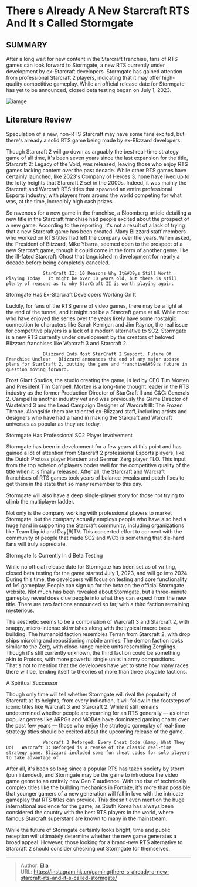 # There s Already A New Starcraft RTS And It s Called Stormgate


## SUMMARY 



  After a long wait for new content in the Starcraft franchise, fans of RTS games can look forward to Stormgate, a new RTS currently under development by ex-Starcraft developers.   Stormgate has gained attention from professional Starcraft 2 players, indicating that it may offer high-quality competitive gameplay.   While an official release date for Stormgate has yet to be announced, closed beta testing began on July 1, 2023.  

![iamge](https://static1.srcdn.com/wordpress/wp-content/uploads/2023/11/there-s-already-a-new-starcraft-rts-and-it-s-called-stormgate.jpg)

## Literature Review

Speculation of a new, non-RTS Starcraft may have some fans excited, but there&#39;s already a solid RTS game being made by ex-Blizzard developers.




Though Starcraft 2 will go down as arguably the best real-time strategy game of all time, it&#39;s been seven years since the last expansion for the title, Starcraft 2: Legacy of the Void, was released, leaving those who enjoy RTS games lacking content over the past decade. While other RTS games have certainly launched, like 2023&#39;s Company of Heroes 3, none have lived up to the lofty heights that Starcraft 2 set in the 2000s. Indeed, it was mainly the Starcraft and Warcraft RTS titles that spawned an entire professional Esports industry, with players from around the world competing for what was, at the time, incredibly high cash prizes.




So ravenous for a new game in the franchise, a Bloomberg article detailing a new title in the Starcraft franchise had people excited about the prospect of a new game. According to the reporting, it&#39;s not a result of a lack of trying that a new Starcraft game has been created. Many Blizzard staff members who worked on RTS titles had left the company over the years. When asked, the President of Blizzard, Mike Ybarra, seemed open to the prospect of a new Starcraft game, though it could come in the form of another genre, like the ill-fated Starcraft: Ghost that languished in development for nearly a decade before being completely canceled.

                  StarCraft II: 10 Reasons Why It&#39;s Still Worth Playing Today   It might be over 10 years old, but there is still plenty of reasons as to why StarCraft II is worth playing again.    


 Stormgate Has Ex-Starcraft Developers Working On It 
          




Luckily, for fans of the RTS genre of video games, there may be a light at the end of the tunnel, and it might not be a Starcraft game at all. While most who have enjoyed the series over the years likely have some nostalgic connection to characters like Sarah Kerrigan and Jim Raynor, the real issue for competitive players is a lack of a modern alternative to SC2. Stormgate is a new RTS currently under development by the creators of beloved Blizzard franchises like Warcraft 3 and Starcraft 2.

                  Blizzard Ends Most StarCraft 2 Support, Future Of Franchise Unclear   Blizzard announces the end of any major update plans for StarCraft 2, putting the game and franchise&#39;s future in question moving forward.   

Frost Giant Studios, the studio creating the game, is led by CEO Tim Morten and President Tim Campell. Morten is a long-time thought leader in the RTS industry as the former Production Director of StarCraft II and C&amp;C: Generals 2. Campell is another industry vet and was previously the Game Director of Wasteland 3 and the Lead Campaign Designer of Warcraft III: The Frozen Throne. Alongside them are talented ex-Blizzard staff, including artists and designers who have had a hand in making the Starcraft and Warcraft universes as popular as they are today.






 Stormgate Has Professional SC2 Player Involvement 
         

Stormgate has been in development for a few years at this point and has gained a lot of attention from Starcraft 2 professional Esports players, like the Dutch Protoss player Harstem and German Zerg player TLO. This input from the top echelon of players bodes well for the competitive quality of the title when it is finally released. After all, the Starcraft and Warcraft franchises of RTS games took years of balance tweaks and patch fixes to get them in the state that so many remember to this day.



Stormgate will also have a deep single-player story for those not trying to climb the multiplayer ladder.




Not only is the company working with professional players to market Stormgate, but the company actually employs people who have also had a huge hand in supporting the Starcraft community, including organizations like Team Liquid and Day[9]TV. This concerted effort to connect with the community of people that made SC2 and WC3 is something that die-hard fans will truly appreciate.






 Stormgate Is Currently In  d Beta Testing 
          

While no official release date for Stormgate has been set as of writing, closed beta testing for the game started July 1, 2023, and will go into 2024. During this time, the developers will focus on testing and core functionality of 1v1 gameplay. People can sign up for the beta on the official Stormgate website. Not much has been revealed about Stormgate, but a three-minute gameplay reveal does clue people into what they can expect from the new title. There are two factions announced so far, with a third faction remaining mysterious.


 




The aesthetic seems to be a combination of Warcraft 3 and Starcraft 2, with snappy, micro-intense skirmishes along with the typical macro base building. The humanoid faction resembles Terran from Starcraft 2, with drop ships microing and repositioning mobile armies. The demon faction looks similar to the Zerg, with close-range melee units resembling Zerglings. Though it&#39;s still currently unknown, the third faction could be something akin to Protoss, with more powerful single units in army compositions. That&#39;s not to mention that the developers have yet to state how many races there will be, lending itself to theories of more than three playable factions.



 A Spiritual Successor 
          

Though only time will tell whether Stormgate will rival the popularity of Starcraft at its heights, from every indication, it will follow in the footsteps of iconic titles like Warcraft 3 and Starcraft 2. While it still remains undetermined whether people are yearning for an RTS generally — as other popular genres like ARPGs and MOBAs have dominated gaming charts over the past few years — those who enjoy the strategic gameplay of real-time strategy titles should be excited about the upcoming release of the game.




                  Warcraft 3 Reforged: Every Cheat Code (&amp; What They Do)   Warcraft 3: Reforged is a remake of the classic real-time strategy game. Blizzard included some fun cheat codes for solo players to take advantage of.   

After all, it&#39;s been so long since a popular RTS has taken society by storm (pun intended), and Stormgate may be the game to introduce the video game genre to an entirely new Gen Z audience. With the rise of technically complex titles like the building mechanics in Fortnite, it&#39;s more than possible that younger gamers of a new generation will fall in love with the intricate gameplay that RTS titles can provide. This doesn&#39;t even mention the huge international audience for the game, as South Korea has always been considered the country with the best RTS players in the world, where famous Starcraft superstars are known to many in the mainstream.

While the future of Stormgate certainly looks bright, time and public reception will ultimately determine whether the new game generates a broad appeal. However, those looking for a brand-new RTS alternative to Starcraft 2 should consider checking out Stormgate for themselves.






---

> Author: [Ella](https://instagram.hk.cn/)  
> URL: https://instagram.hk.cn/gaming/there-s-already-a-new-starcraft-rts-and-it-s-called-stormgate/  

